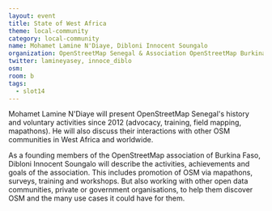 ```yaml
---
layout: event
title: State of West Africa
theme: local-community
category: local-community
name: Mohamet Lamine N'Diaye, Dibloni Innocent Soungalo
organization: OpenStreetMap Senegal & Association OpenStreetMap Burkina Faso
twitter: lamineyasey, innoce_diblo
osm:
room: b
tags:
  - slot14
---
```

Mohamet Lamine N'Diaye will present OpenStreetMap Senegal's history and voluntary activities since 2012 (advocacy, training, field mapping, mapathons). He will also discuss their interactions with other OSM communities in West Africa and worldwide.

As a founding members of the OpenStreetMap association of Burkina Faso, Dibloni Innocent Soungalo will describe the activities, achievements and goals of the association. This includes promotion of OSM via mapathons, surveys, training and workshops. But also working with other open data communities, private or government organisations, to help them discover OSM and the many use cases it could have for them.
